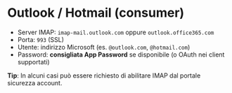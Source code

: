 # Outlook / Hotmail (consumer)

- Server IMAP: `imap-mail.outlook.com` oppure `outlook.office365.com`
- Porta: `993` (SSL)
- Utente: indirizzo Microsoft (es. `@outlook.com`, `@hotmail.com`)
- Password: **consigliata App Password** se disponibile (o OAuth nei client supportati)

**Tip**: In alcuni casi può essere richiesto di abilitare IMAP dal portale sicurezza account.

